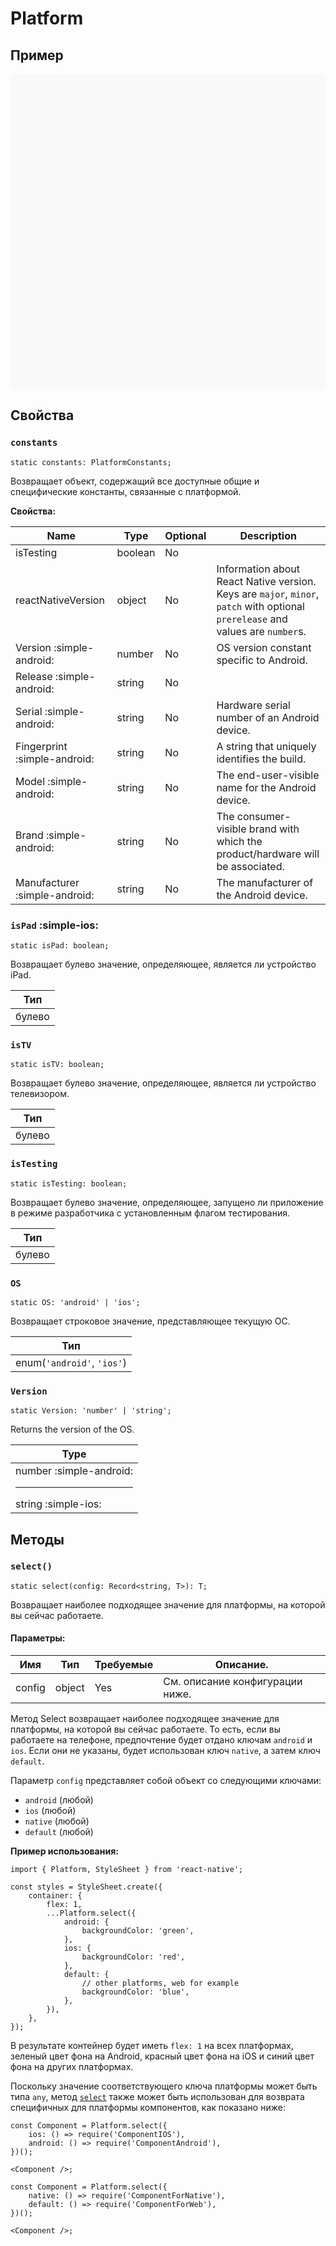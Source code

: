 # Platform

## Пример

<div data-snack-id="@bndby/platform-api-example" data-snack-platform="web" data-snack-preview="true" data-snack-theme="light" style="overflow:hidden;background:#F9F9F9;border:1px solid var(--color-border);border-radius:4px;height:505px;width:100%"></div>

## Свойства

### `constants`

```tsx
static constants: PlatformConstants;
```

Возвращает объект, содержащий все доступные общие и специфические константы, связанные с платформой.

**Свойства:**

| Name                          | Type    | Optional | Description                                                                                                                     |
| ----------------------------- | ------- | -------- | ------------------------------------------------------------------------------------------------------------------------------- |
| isTesting                     | boolean | No       |                                                                                                                                 |
| reactNativeVersion            | object  | No       | Information about React Native version. Keys are `major`, `minor`, `patch` with optional `prerelease` and values are `number`s. |
| Version :simple-android:      | number  | No       | OS version constant specific to Android.                                                                                        |
| Release :simple-android:      | string  | No       |                                                                                                                                 |
| Serial :simple-android:       | string  | No       | Hardware serial number of an Android device.                                                                                    |
| Fingerprint :simple-android:  | string  | No       | A string that uniquely identifies the build.                                                                                    |
| Model :simple-android:        | string  | No       | The end-user-visible name for the Android device.                                                                               |
| Brand :simple-android:        | string  | No       | The consumer-visible brand with which the product/hardware will be associated.                                                  |
| Manufacturer :simple-android: | string  | No       | The manufacturer of the Android device.                                                                                         |

### `isPad` :simple-ios:

```tsx
static isPad: boolean;
```

Возвращает булево значение, определяющее, является ли устройство iPad.

| Тип    |
| ------ |
| булево |

### `isTV`

```tsx
static isTV: boolean;
```

Возвращает булево значение, определяющее, является ли устройство телевизором.

| Тип    |
| ------ |
| булево |

### `isTesting`

```tsx
static isTesting: boolean;
```

Возвращает булево значение, определяющее, запущено ли приложение в режиме разработчика с установленным флагом тестирования.

| Тип    |
| ------ |
| булево |

### `OS`

```tsx
static OS: 'android' | 'ios';
```

Возвращает строковое значение, представляющее текущую ОС.

| Тип                        |
| -------------------------- |
| enum(`'android'`, `'ios'`) |

### `Version`

```tsx
static Version: 'number' | 'string';
```

Returns the version of the OS.

| Type                                             |
| ------------------------------------------------ |
| number :simple-android:<hr />string :simple-ios: |

## Методы

### `select()`

```tsx
static select(config: Record<string, T>): T;
```

Возвращает наиболее подходящее значение для платформы, на которой вы сейчас работаете.

#### Параметры:

| Имя    | Тип    | Требуемые | Описание.                       |
| ------ | ------ | --------- | ------------------------------- |
| config | object | Yes       | См. описание конфигурации ниже. |

Метод Select возвращает наиболее подходящее значение для платформы, на которой вы сейчас работаете. То есть, если вы работаете на телефоне, предпочтение будет отдано ключам `android` и `ios`. Если они не указаны, будет использован ключ `native`, а затем ключ `default`.

Параметр `config` представляет собой объект со следующими ключами:

-   `android` (любой)
-   `ios` (любой)
-   `native` (любой)
-   `default` (любой)

**Пример использования:**

```tsx
import { Platform, StyleSheet } from 'react-native';

const styles = StyleSheet.create({
    container: {
        flex: 1,
        ...Platform.select({
            android: {
                backgroundColor: 'green',
            },
            ios: {
                backgroundColor: 'red',
            },
            default: {
                // other platforms, web for example
                backgroundColor: 'blue',
            },
        }),
    },
});
```

В результате контейнер будет иметь `flex: 1` на всех платформах, зеленый цвет фона на Android, красный цвет фона на iOS и синий цвет фона на других платформах.

Поскольку значение соответствующего ключа платформы может быть типа `any`, метод [`select`](platform.md#select) также может быть использован для возврата специфичных для платформы компонентов, как показано ниже:

```tsx
const Component = Platform.select({
    ios: () => require('ComponentIOS'),
    android: () => require('ComponentAndroid'),
})();

<Component />;
```

```tsx
const Component = Platform.select({
    native: () => require('ComponentForNative'),
    default: () => require('ComponentForWeb'),
})();

<Component />;
```
